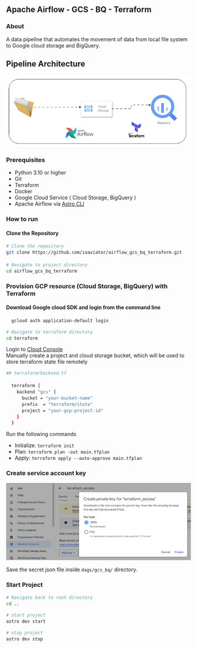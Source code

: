 ## Apache Airflow - GCS - BQ - Terraform

### About
A data pipeline that automates the movement of data from local file system to Google cloud storage and BigQuery.

## Pipeline Architecture
![Architecture](./img/gcs_bq.gif)

### Prerequisites
- Python 3.10 or higher
- Git
- Terraform
- Docker
- Google Cloud Service ( Cloud Storage, BigQuery )
- Apache Airflow via [Astro CLI](https://docs.astronomer.io/astro/cli/install-cli)


### How to run
#### Clone the Repository

```bash
# Clone the repository
git clone https://github.com/ioaviator/airflow_gcs_bq_terraform.git

# Navigate to project directory
cd airflow_gcs_bq_terraform
```

### Provision GCP resource (Cloud Storage, BigQuery) with Terraform

#### Download Google cloud SDK and login from the command line 

```bash 
  gcloud auth application-default login 
```

```bash
# Navigate to terraform directory
cd terraform
```

Login to [Cloud Console](https://console.cloud.google.com/)  
Manually create a project and cloud storage bucket, which will be used to store terraform state file remotely

```bash
## terraform/backend.tf

  terraform {
    backend "gcs" {
      bucket = "your-bucket-name"
      prefix  = "terraform/state"
      project = "your-gcp-project-id"
    }
  }
```

Run the following commands
- Initialize: `terraform init`
- Plan: `terraform plan -out main.tfplan`
- Apply: `terraform apply --auto-approve main.tfplan`

###  Create service account key
![service account creation](./img/srv_key.png)

Save the secret json file inside `dags/gcs_bq/` directory.


### Start Project

```bash
# Navigate back to root directory
cd ..
```

```bash
# start project
astro dev start
```

```bash
# stop project
astro dev stop
```
